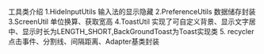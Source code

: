 工具类介绍
1.HideInputUtils
    输入法的显示隐藏
2.PreferenceUtils
    数据储存封装
3.ScreenUtil
    单位换算、获取宽高
4.ToastUtil
    实现了可自定义背景、显示文字居中、显示时长为LENGTH_SHORT,BackGroundToast为Toast实现类
5. recycler
    点击事件、分割线、间隔距离、Adapter基类封装